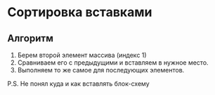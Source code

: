 # Сортировка вставками

## Алгоритм
1. Берем второй элемент массива (индекс 1)
2. Сравниваем его с предыдущими и вставляем в нужное место.
3. Выполняем то же самое для последующих элементов.

P.S. Не понял куда и как вставлять блок-схему
